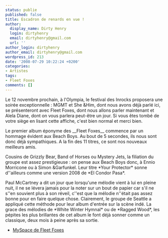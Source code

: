 ```yaml
---
status: publie
published: false
title: Escadron de renards en vue !
author:
  display_name: Dirty Henry
  login: dirtyhenry
  email: dirtyhenry@gmail.com
  url: ''
author_login: dirtyhenry
author_email: dirtyhenry@gmail.com
wordpress_id: 213
date: '2008-07-29 10:22:24 +0200'
categories:
- Artistes
tags:
- Fleet Foxes
comments: []
---
```

<p>Le 12 novembre prochain, à l'Olympia, le festival des Inrocks proposera une soirée exceptionnelle : MGMT et She &Him, dont nous avons déjà parlé ici, se présenteront avec Fleet Foxes, dont nous allons parler maintenant et Alela Diane, dont on vous parlera peut-être un jour. Si vous êtes tombé de votre siège en lisant cette affiche, c'est bien normal et merci bien.</p>
<p>Le premier album éponyme des __Fleet Foxes__ commence par un hommage évident aux Beach Boys. Au bout de 5 secondes, ils nous sont donc déjà sympathiques. A la fin des 11 titres, ce sont nos nouveaux meilleurs amis.</p>
<p>Cousins de Grizzly Bear, Band of Horses ou Mystery Jets, la filiation du groupe est assez prestigieuse : on pense aux Beach Boys donc, à Ennio Morricone ou à Simon &Garfunkel. Leur titre *Your Protector* sonne d''ailleurs comme une version 2008 de *El Condor Pasa*.</p>
<p>Paul McCartney a dit un jour que lorsqu'une mélodie vient à lui en pleine nuit, il ne se lévera jamais pour la noter sur un bout de papier car s'il ne s''en souvient plus à son réveil, c''est que la mélodie n''était pas assez bonne pour en faire quelque chose. Clairement, le groupe de Seattle a appliqué cette méthode pour leur album d'entrée sur la scène indé. La grace des mélodies de *White Winter Hymnal* ou de *Ragged Wood*, les pépites les plus brillantes de cet album le font déjà sonner comme un classique, deux mois à peine après sa sortie.</p>

<ul>
<li><a title="MySpace de Fleet Foxes" href="http://www.myspace.com/fleetfoxes" target="_blank">MySpace de Fleet Foxes</a></li>
</ul>
